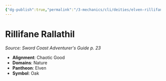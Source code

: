 ```yaml
---
{"dg-publish":true,"permalink":"/3-mechanics/cli/deities/elven-rillifane-rallathil-scag/","tags":["ttrpg-cli/compendium/src/5e/scag","ttrpg-cli/deity/elven","ttrpg-cli/domain/nature"],"noteIcon":""}
---
```


# Rillifane Rallathil
*Source: Sword Coast Adventurer's Guide p. 23* 

- **Alignment**: Chaotic Good
- **Domains**: Nature
- **Pantheon**: Elven
- **Symbol**: Oak